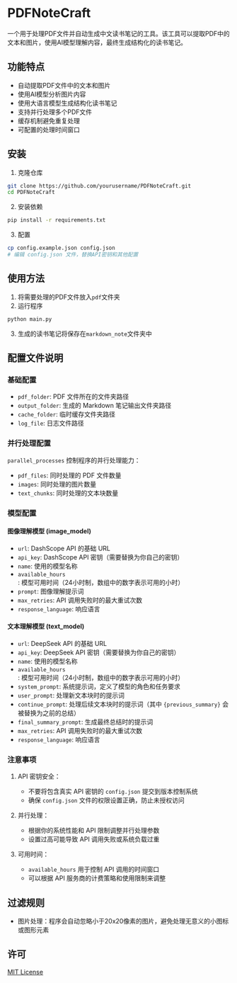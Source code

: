 # PDFNoteCraft

一个用于处理PDF文件并自动生成中文读书笔记的工具。该工具可以提取PDF中的文本和图片，使用AI模型理解内容，最终生成结构化的读书笔记。

## 功能特点

- 自动提取PDF文件中的文本和图片
- 使用AI模型分析图片内容
- 使用大语言模型生成结构化读书笔记
- 支持并行处理多个PDF文件
- 缓存机制避免重复处理
- 可配置的处理时间窗口

## 安装

1. 克隆仓库
```bash
git clone https://github.com/yourusername/PDFNoteCraft.git
cd PDFNoteCraft
```

2. 安装依赖
```bash
pip install -r requirements.txt
```

3. 配置
```bash
cp config.example.json config.json
# 编辑 config.json 文件，替换API密钥和其他配置
```

## 使用方法

1. 将需要处理的PDF文件放入`pdf`文件夹
2. 运行程序
```bash
python main.py
```
3. 生成的读书笔记将保存在`markdown_note`文件夹中

## 配置文件说明

### 基础配置

- `pdf_folder`: PDF 文件所在的文件夹路径
- `output_folder`: 生成的 Markdown 笔记输出文件夹路径
- `cache_folder`: 临时缓存文件夹路径
- `log_file`: 日志文件路径

### 并行处理配置

`parallel_processes` 控制程序的并行处理能力：

- `pdf_files`: 同时处理的 PDF 文件数量
- `images`: 同时处理的图片数量
- `text_chunks`: 同时处理的文本块数量

### 模型配置

#### 图像理解模型 (image_model)

- `url`: DashScope API 的基础 URL
- `api_key`: DashScope API 密钥（需要替换为你自己的密钥）
- `name`: 使用的模型名称
- `available_hours`: 模型可用时间（24小时制，数组中的数字表示可用的小时）
- `prompt`: 图像理解提示词
- `max_retries`: API 调用失败时的最大重试次数
- `response_language`: 响应语言

#### 文本理解模型 (text_model)

- `url`: DeepSeek API 的基础 URL
- `api_key`: DeepSeek API 密钥（需要替换为你自己的密钥）
- `name`: 使用的模型名称
- `available_hours`: 模型可用时间（24小时制，数组中的数字表示可用的小时）
- `system_prompt`: 系统提示词，定义了模型的角色和任务要求
- `user_prompt`: 处理新文本块时的提示词
- `continue_prompt`: 处理后续文本块时的提示词（其中 `{previous_summary}` 会被替换为之前的总结）
- `final_summary_prompt`: 生成最终总结时的提示词
- `max_retries`: API 调用失败时的最大重试次数
- `response_language`: 响应语言

### 注意事项

1. API 密钥安全：
   - 不要将包含真实 API 密钥的 `config.json` 提交到版本控制系统
   - 确保 `config.json` 文件的权限设置正确，防止未授权访问

2. 并行处理：
   - 根据你的系统性能和 API 限制调整并行处理参数
   - 设置过高可能导致 API 调用失败或系统负载过重

3. 可用时间：
   - `available_hours` 用于控制 API 调用的时间窗口
   - 可以根据 API 服务商的计费策略和使用限制来调整

## 过滤规则

- 图片处理：程序会自动忽略小于20x20像素的图片，避免处理无意义的小图标或图形元素

## 许可

[MIT License](LICENSE) 